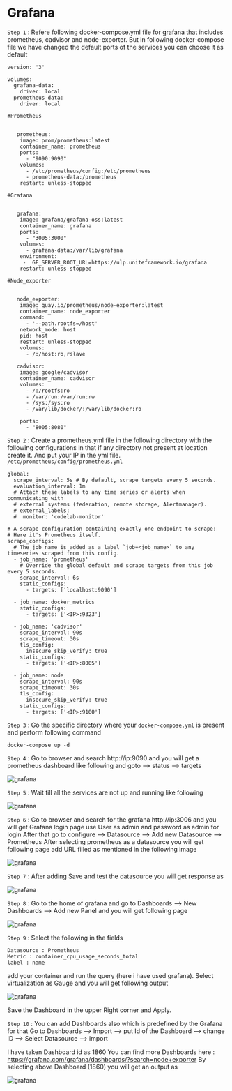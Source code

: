 
# Grafana

`Step 1` :
	Refere following docker-compose.yml file for grafana that includes prometheus, cadvisor and node-exporter. But in following docker-compose file we have changed the default ports of the services you can choose it as default 

```
version: '3'

volumes:
  grafana-data:
    driver: local
  prometheus-data:
    driver: local

#Prometheus 


   prometheus:
    image: prom/prometheus:latest
    container_name: prometheus
    ports:
      - "9090:9090"
    volumes:
      - /etc/prometheus/config:/etc/prometheus
      - prometheus-data:/prometheus
    restart: unless-stopped

#Grafana


   grafana:
    image: grafana/grafana-oss:latest
    container_name: grafana
    ports:
      - "3005:3000"
    volumes:
      - grafana-data:/var/lib/grafana
    environment:
     -  GF_SERVER_ROOT_URL=https://ulp.uniteframework.io/grafana
    restart: unless-stopped

#Node_exporter


   node_exporter:
    image: quay.io/prometheus/node-exporter:latest
    container_name: node_exporter
    command:
      - '--path.rootfs=/host'
    network_mode: host
    pid: host
    restart: unless-stopped
    volumes:
      - /:/host:ro,rslave

   cadvisor:
    image: google/cadvisor
    container_name: cadvisor
    volumes:
      - /:/rootfs:ro
      - /var/run:/var/run:rw
      - /sys:/sys:ro
      - /var/lib/docker/:/var/lib/docker:ro
   
    ports:
      - "8005:8080"
```



 
`Step 2` :
	Create a prometheus.yml file in the following directory with the following configurations in that if any directory not present at location create it. And put your IP in the yml file.
		`/etc/prometheus/config/prometheus.yml`

```         
global:
  scrape_interval: 5s # By default, scrape targets every 5 seconds.
  evaluation_interval: 1m
  # Attach these labels to any time series or alerts when communicating with
  # external systems (federation, remote storage, Alertmanager).
  # external_labels:
  #  monitor: 'codelab-monitor'

# A scrape configuration containing exactly one endpoint to scrape:
# Here it's Prometheus itself.
scrape_configs:
  # The job name is added as a label `job=<job_name>` to any timeseries scraped from this config.
  - job_name: 'prometheus'
    # Override the global default and scrape targets from this job every 5 seconds.
    scrape_interval: 6s
    static_configs:
      - targets: ['localhost:9090']

  - job_name: docker_metrics
    static_configs:
      - targets: ['<IP>:9323']

  - job_name: 'cadvisor'
    scrape_interval: 90s
    scrape_timeout: 30s
    tls_config:
      insecure_skip_verify: true
    static_configs:
      - targets: ['<IP>:8005']

  - job_name: node
    scrape_interval: 90s
    scrape_timeout: 30s
    tls_config:
      insecure_skip_verify: true
    static_configs:
      - targets: ['<IP>:9100']
```

`Step 3` : 
	Go the specific directory where your `docker-compose.yml` is present and perform following command 
```			
docker-compose up -d 
```

`Step 4` : 
 	Go to browser and search http://ip:9090 and you will get a prometheus dashboard like following  and goto —> status —-> targets

![grafana](../../static/grafana_img/img1.png)

`Step 5` :
	Wait till all the services are not up and running like following 

![grafana](../../static/grafana_img/img2.png)


`Step 6` :
	Go to browser and search for the grafana http://ip:3006 and you will get Grafana login page use User as admin and password as admin for login 
After that go to configure —> Datasource —> Add new Datasource —> Prometheus 
After selecting prometheus as a datasource you will get following page add URL filled as mentioned in the following image

![grafana](../../static/grafana_img/img3.png)

`Step 7` : After adding Save and test the datasource you will get response as 

![grafana](../../static/grafana_img/img4.png)


`Step 8` :
	Go to the home of grafana and go to Dashboards —> New Dashboards —> Add new Panel and you will get following page 

![grafana](../../static/grafana_img/img5.png)  
  

`Step 9` : Select the following in the fields 


	Datasource : Prometheus 
	Metric : container_cpu_usage_seconds_total
	label : name


add your container and run the query (here i have used grafana). Select virtualization as Gauge and you will get following output  

![grafana](../../static/grafana_img/img6.png) 

Save the Dashboard in the upper Right corner and Apply.



`Step 10` :
	You can add Dashboards also which is predefined by the Grafana for that Go to 
Dashboards —> Import —> put Id of the Dashboard —> change ID —> Select Datasource —> import 

I have taken Dashboard id as 1860
You can find more Dashboards here : https://grafana.com/grafana/dashboards/?search=node+exporter
By selecting above Dashboard (1860) you will get an output as 

![grafana](../../static/grafana_img/img7.png)